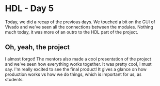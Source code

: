 # HDL - Day 5

Today, we did a recap of the previous days. We touched a bit on the GUI of Vivado and we've seen all the connections between the modules. Nothing much today, it was more of an outro to the HDL part of the project.

## Oh, yeah, the project

I almost forgot! The mentors also made a cool presentation of the project and we've seen how everything works together. It was pretty cool, I must say. I'm really excited to see the final product! It gives a glance on how production works vs how we do things, which is important for us, as students.
